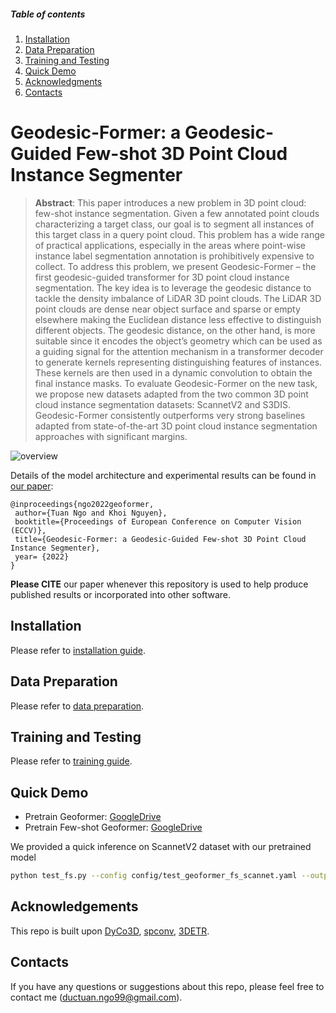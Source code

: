 ##### Table of contents
1. [Installation](#GInstallation)
2. [Data Preparation](#Data-Preparation)
3. [Training and Testing](#Training-and-Testing) 
4. [Quick Demo](#Quick-Demo)
5. [Acknowledgments](#Acknowledgments)
6. [Contacts](#Contacts)

# Geodesic-Former: a Geodesic-Guided Few-shot 3D Point Cloud Instance Segmenter
> **Abstract**: 
This paper introduces a new problem in 3D point cloud: few-shot instance segmentation. Given a few annotated point clouds characterizing a target class, our goal is to segment all instances of this target class in a query point cloud. This problem has a wide range of practical applications, especially in the areas where point-wise instance label segmentation annotation is prohibitively expensive to collect. To address this problem, we present Geodesic-Former – the first geodesic-guided transformer for 3D point cloud instance segmentation. The key idea is to leverage the geodesic distance to tackle the density imbalance of LiDAR 3D point clouds. The LiDAR 3D point clouds are dense near object surface and sparse or empty elsewhere making the Euclidean distance less effective to distinguish different objects. The geodesic distance, on the other hand, is more suitable since it encodes the object’s geometry which can be used as a guiding signal for the attention mechanism in a transformer decoder to generate kernels representing distinguishing features of instances. These kernels are then used in a dynamic convolution to obtain the final instance masks. To evaluate Geodesic-Former on the new task, we propose new datasets adapted from the two common 3D point cloud instance segmentation datasets: ScannetV2 and S3DIS. Geodesic-Former consistently outperforms very strong baselines adapted from state-of-the-art 3D point cloud instance segmentation approaches with significant margins.

![overview](figs/arch.png)

Details of the model architecture and experimental results can be found in [our paper](http://arxiv.org/abs/2207.10859):

```bibtext
@inproceedings{ngo2022geoformer,
 author={Tuan Ngo and Khoi Nguyen},
 booktitle={Proceedings of European Conference on Computer Vision (ECCV)},
 title={Geodesic-Former: a Geodesic-Guided Few-shot 3D Point Cloud Instance Segmenter},
 year= {2022}
}
```

**Please CITE** our paper whenever this repository is used to help produce published results or incorporated into other software.

## Installation
Please refer to [installation guide](docs/INSTALL.md).

## Data Preparation
Please refer to [data preparation](docs/DATA_PREPARATION.md).

## Training and Testing
Please refer to [training guide](docs/TRAIN.md).

## Quick Demo

* Pretrain Geoformer: [GoogleDrive](https://drive.google.com/file/d/1VtLAT8UwRV4KXfuiTK4Op2LIwTZZ9-l7/view?usp=sharing)
* Pretrain Few-shot Geoformer: [GoogleDrive](https://drive.google.com/file/d/1HFr2F2YwtitbrblwtKknO5Vuo4xNswXG/view?usp=sharing)

We provided a quick inference on ScannetV2 dataset with our pretrained model 

```bash
python test_fs.py --config config/test_geoformer_fs_scannet.yaml --output_path results/test --resume pretrains/best_fs_geoformer_scannet_fold0.pth
```

## Acknowledgements
This repo is built upon [DyCo3D](https://github.com/aim-uofa/DyCo3D), [spconv](https://github.com/traveller59/spconv), [3DETR](https://github.com/facebookresearch/3detr). 

## Contacts
If you have any questions or suggestions about this repo, please feel free to contact me (ductuan.ngo99@gmail.com).